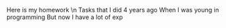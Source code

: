 Here is my homework \n
Tasks that I did 4 years ago
When I was young in programming
But now
I have a lot of exp
